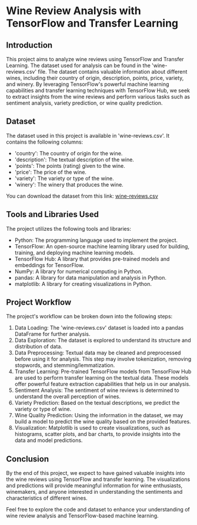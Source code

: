 # Wine Review Analysis with TensorFlow and Transfer Learning

## Introduction

This project aims to analyze wine reviews using TensorFlow and Transfer Learning. The dataset used for analysis can be found in the 'wine-reviews.csv' file. The dataset contains valuable information about different wines, including their country of origin, description, points, price, variety, and winery. By leveraging TensorFlow's powerful machine learning capabilities and transfer learning techniques with TensorFlow Hub, we seek to extract insights from the wine reviews and perform various tasks such as sentiment analysis, variety prediction, or wine quality prediction.

## Dataset

The dataset used in this project is available in 'wine-reviews.csv'. It contains the following columns:
- 'country': The country of origin for the wine.
- 'description': The textual description of the wine.
- 'points': The points (rating) given to the wine.
- 'price': The price of the wine.
- 'variety': The variety or type of the wine.
- 'winery': The winery that produces the wine.

You can download the dataset from this link: [wine-reviews.csv](https://www.dropbox.com/s/1huhkndjul5s7ku/wine-reviews.csv?dl=0)

## Tools and Libraries Used

The project utilizes the following tools and libraries:

- Python: The programming language used to implement the project.
- TensorFlow: An open-source machine learning library used for building, training, and deploying machine learning models.
- TensorFlow Hub: A library that provides pre-trained models and embeddings for TensorFlow.
- NumPy: A library for numerical computing in Python.
- pandas: A library for data manipulation and analysis in Python.
- matplotlib: A library for creating visualizations in Python.

## Project Workflow

The project's workflow can be broken down into the following steps:

1. Data Loading: The 'wine-reviews.csv' dataset is loaded into a pandas DataFrame for further analysis.
2. Data Exploration: The dataset is explored to understand its structure and distribution of data.
3. Data Preprocessing: Textual data may be cleaned and preprocessed before using it for analysis. This step may involve tokenization, removing stopwords, and stemming/lemmatization.
4. Transfer Learning: Pre-trained TensorFlow models from TensorFlow Hub are used to perform transfer learning on the textual data. These models offer powerful feature extraction capabilities that help us in our analysis.
5. Sentiment Analysis: The sentiment of wine reviews is determined to understand the overall perception of wines.
6. Variety Prediction: Based on the textual descriptions, we predict the variety or type of wine.
7. Wine Quality Prediction: Using the information in the dataset, we may build a model to predict the wine quality based on the provided features.
8. Visualization: Matplotlib is used to create visualizations, such as histograms, scatter plots, and bar charts, to provide insights into the data and model predictions.

## Conclusion

By the end of this project, we expect to have gained valuable insights into the wine reviews using TensorFlow and transfer learning. The visualizations and predictions will provide meaningful information for wine enthusiasts, winemakers, and anyone interested in understanding the sentiments and characteristics of different wines.

Feel free to explore the code and dataset to enhance your understanding of wine review analysis and TensorFlow-based machine learning.
